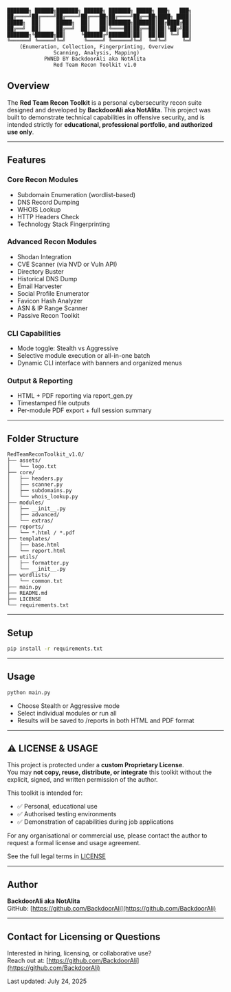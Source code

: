 ```
███████╗ ██████╗███████╗ ██████╗ ███████╗ █████╗ ███╗   ███╗
██╔════╝██╔════╝██╔════╝██╔═══██╗██╔════╝██╔══██╗████╗ ████║
█████╗  ██║     █████╗  ██║   ██║███████╗███████║██╔████╔██║
██╔══╝  ██║     ██╔══╝  ██║   ██║╚════██║██╔══██║██║╚██╔╝██║
███████╗╚██████╗██║     ╚██████╔╝███████║██║  ██║██║ ╚═╝ ██║
╚══════╝ ╚═════╝╚═╝      ╚═════╝ ╚══════╝╚═╝  ╚═╝╚═╝     ╚═╝
    (Enumeration, Collection, Fingerprinting, Overview
               Scanning, Analysis, Mapping)   
            PWNED BY BackdoorAli aka NotAlita
               Red Team Recon Toolkit v1.0
```

## Overview

The **Red Team Recon Toolkit** is a personal cybersecurity recon suite designed and developed by **BackdoorAli aka NotAlita**. This project was built to demonstrate technical capabilities in offensive security, and is intended strictly for **educational, professional portfolio, and authorized use only**.

---

## Features

### Core Recon Modules
- Subdomain Enumeration (wordlist-based)
- DNS Record Dumping
- WHOIS Lookup
- HTTP Headers Check
- Technology Stack Fingerprinting

### Advanced Recon Modules
- Shodan Integration
- CVE Scanner (via NVD or Vuln API)
- Directory Buster
- Historical DNS Dump
- Email Harvester
- Social Profile Enumerator
- Favicon Hash Analyzer
- ASN & IP Range Scanner
- Passive Recon Toolkit

### CLI Capabilities
- Mode toggle: Stealth vs Aggressive
- Selective module execution or all-in-one batch
- Dynamic CLI interface with banners and organized menus

### Output & Reporting
- HTML + PDF reporting via report_gen.py
- Timestamped file outputs
- Per-module PDF export + full session summary

---

## Folder Structure

```
RedTeamReconToolkit_v1.0/
├── assets/
│   └── logo.txt
├── core/
│   ├── headers.py
│   ├── scanner.py
│   ├── subdomains.py
│   └── whois_lookup.py
├── modules/
│   ├── __init__.py
│   ├── advanced/
│   └── extras/
├── reports/
│   └── *.html / *.pdf
├── templates/
│   ├── base.html
│   └── report.html
├── utils/
│   ├── formatter.py
│   └── __init__.py
├── wordlists/
│   └── common.txt
├── main.py
├── README.md
├── LICENSE
└── requirements.txt
```

---

## Setup

```bash
pip install -r requirements.txt
```

---

## Usage

```bash
python main.py
```

- Choose Stealth or Aggressive mode
- Select individual modules or run all
- Results will be saved to /reports in both HTML and PDF format

---

## ⚠️ LICENSE & USAGE

This project is protected under a **custom Proprietary License**.  
You may **not copy, reuse, distribute, or integrate** this toolkit without the explicit, signed, and written permission of the author.

This toolkit is intended for:

- ✅ Personal, educational use
- ✅ Authorised testing environments
- ✅ Demonstration of capabilities during job applications

For any organisational or commercial use, please contact the author to request a formal license and usage agreement.

See the full legal terms in [LICENSE](LICENSE)

---

## Author

**BackdoorAli aka NotAlita**  
GitHub: [https://github.com/BackdoorAli](https://github.com/BackdoorAli)

---

## Contact for Licensing or Questions

Interested in hiring, licensing, or collaborative use?  
Reach out at: [https://github.com/BackdoorAli](https://github.com/BackdoorAli)

Last updated: July 24, 2025
